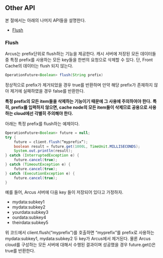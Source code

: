 ## Other API

본 절에서는 아래의 나머지 API들을 설명한다.

- [Flush](09-other-API.md#flush)

### Flush

Arcus는 prefix단위로 flush하는 기능을 제공한다.
캐시 서버에 저장된 모든 데이터들 중 특정 prefix를 사용하는 모든 key들을 한번의 요청으로 삭제할 수 있다. 단, Front Cache의 데이터는 flush 되지 않는다.

```java
OperationFuture<Boolean> flush(String prefix)
```

정상적으로 prefix가 제거되었을 경우 true를 반환하며 만약 해당 prefix가 존재하지 않아 제거에 실패하였을 경우 false를 반환한다.

**특정 prefix의 모든 item들을 삭제하는 기능이기 때문에 그 사용에 주의하여야 한다.**
**특히, prefix를 입력하지 않으면, cache node의 모든 item들이 삭제므로 공용으로 사용하는 cloud에선 각별히 주의해야 한다.**


아래는 특정 prefix를 flush하는 예제이다.

```java
OperationFuture<Boolean> future = null; 
try { 
    future = client.flush(“myprefix”); 
    boolean result = future.get(1000L, TimeUnit.MILLISECONDS); 
    System.out.println(result); 
} catch (InterruptedException e) { 
    future.cancel(true); 
} catch (TimeoutException e) { 
    future.cancel(true); 
} catch (ExecutionException e) { 
    future.cancel(true); 
}
```

예를 들어, Arcus 서버에 다음 key 들이 저장되어 있다고 가정하자.

- mydata:subkey1
- mydata:subkey2
- yourdata:subkey3
- ourdata:subkey4
- theirdata:subkey5

위 코드에서 client.flush(“myprefix”)를 호출하면 “myprefix”를 prefix로 사용하는 mydata:subkey1, mydata:subkey2 두 key가 Arcus에서 제거된다. 물론 Arcus cloud를 구성하는 모든 서버에 대해서 수행된 결과이며 성공했을 경우 future.get()은 true를 반환한다.



